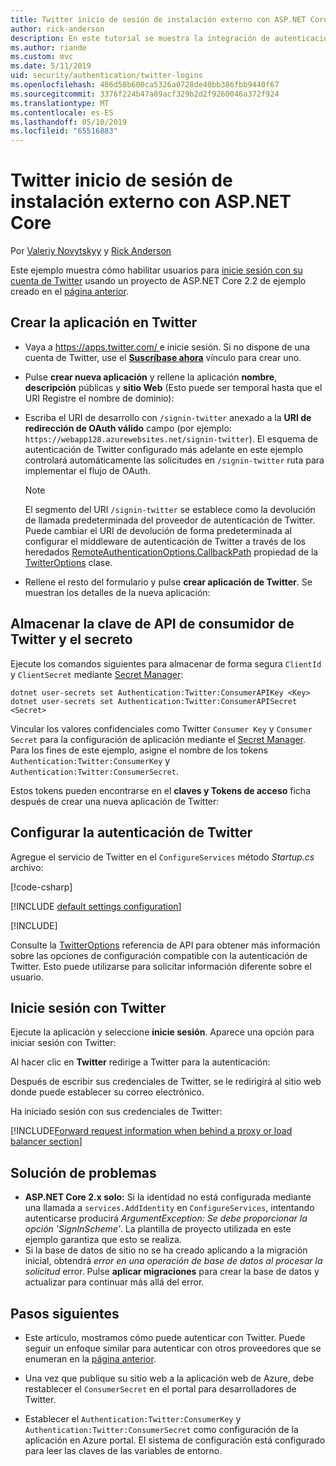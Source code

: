 ```yaml
---
title: Twitter inicio de sesión de instalación externo con ASP.NET Core
author: rick-anderson
description: En este tutorial se muestra la integración de autenticación de usuario de la cuenta de Twitter en una aplicación de ASP.NET Core existente.
ms.author: riande
ms.custom: mvc
ms.date: 5/11/2019
uid: security/authentication/twitter-logins
ms.openlocfilehash: 486d58b600ca5326a0728de40bb386fbb9440f67
ms.sourcegitcommit: 3376f224b47a89acf329b2d2f9260046a372f924
ms.translationtype: MT
ms.contentlocale: es-ES
ms.lasthandoff: 05/10/2019
ms.locfileid: "65516883"
---
```

# <a name="twitter-external-sign-in-setup-with-aspnet-core"></a>Twitter inicio de sesión de instalación externo con ASP.NET Core

Por [Valeriy Novytskyy](https://github.com/01binary) y [Rick Anderson](https://twitter.com/RickAndMSFT)

Este ejemplo muestra cómo habilitar usuarios para [inicie sesión con su cuenta de Twitter](https://dev.twitter.com/web/sign-in/desktop-browser) usando un proyecto de ASP.NET Core 2.2 de ejemplo creado en el [página anterior](xref:security/authentication/social/index).

## <a name="create-the-app-in-twitter"></a>Crear la aplicación en Twitter

* Vaya a [ https://apps.twitter.com/ ](https://apps.twitter.com/) e inicie sesión. Si no dispone de una cuenta de Twitter, use el **[Suscríbase ahora](https://twitter.com/signup)** vínculo para crear uno.

* Pulse **crear nueva aplicación** y rellene la aplicación **nombre**, **descripción** públicas y **sitio Web** (Esto puede ser temporal hasta que el URI Registre el nombre de dominio):

* Escriba el URI de desarrollo con `/signin-twitter` anexado a la **URI de redirección de OAuth válido** campo (por ejemplo: `https://webapp128.azurewebsites.net/signin-twitter`). El esquema de autenticación de Twitter configurado más adelante en este ejemplo controlará automáticamente las solicitudes en `/signin-twitter` ruta para implementar el flujo de OAuth.

  > [!NOTE]
  > El segmento del URI `/signin-twitter` se establece como la devolución de llamada predeterminada del proveedor de autenticación de Twitter. Puede cambiar el URI de devolución de forma predeterminada al configurar el middleware de autenticación de Twitter a través de los heredados [RemoteAuthenticationOptions.CallbackPath](/dotnet/api/microsoft.aspnetcore.authentication.remoteauthenticationoptions.callbackpath) propiedad de la [TwitterOptions](/dotnet/api/microsoft.aspnetcore.authentication.twitter.twitteroptions) clase.

* Rellene el resto del formulario y pulse **crear aplicación de Twitter**. Se muestran los detalles de la nueva aplicación:

## <a name="storing-twitter-consumer-api-key-and-secret"></a>Almacenar la clave de API de consumidor de Twitter y el secreto

Ejecute los comandos siguientes para almacenar de forma segura `ClientId` y `ClientSecret` mediante [Secret Manager](xref:security/app-secrets):

```console
dotnet user-secrets set Authentication:Twitter:ConsumerAPIKey <Key>
dotnet user-secrets set Authentication:Twitter:ConsumerAPISecret <Secret>
```

Vincular los valores confidenciales como Twitter `Consumer Key` y `Consumer Secret` para la configuración de aplicación mediante el [Secret Manager](xref:security/app-secrets). Para los fines de este ejemplo, asigne el nombre de los tokens `Authentication:Twitter:ConsumerKey` y `Authentication:Twitter:ConsumerSecret`.

Estos tokens pueden encontrarse en el **claves y Tokens de acceso** ficha después de crear una nueva aplicación de Twitter:

## <a name="configure-twitter-authentication"></a>Configurar la autenticación de Twitter

Agregue el servicio de Twitter en el `ConfigureServices` método *Startup.cs* archivo:

[!code-csharp[](~/security/authentication/social/social-code/StartupTwitter.cs?name=snippet&highlight=10-14)]

[!INCLUDE [default settings configuration](includes/default-settings.md)]

[!INCLUDE[](includes/chain-auth-providers.md)]

Consulte la [TwitterOptions](/dotnet/api/microsoft.aspnetcore.builder.twitteroptions) referencia de API para obtener más información sobre las opciones de configuración compatible con la autenticación de Twitter. Esto puede utilizarse para solicitar información diferente sobre el usuario.

## <a name="sign-in-with-twitter"></a>Inicie sesión con Twitter

Ejecute la aplicación y seleccione **inicie sesión**. Aparece una opción para iniciar sesión con Twitter:

Al hacer clic en **Twitter** redirige a Twitter para la autenticación:

Después de escribir sus credenciales de Twitter, se le redirigirá al sitio web donde puede establecer su correo electrónico.

Ha iniciado sesión con sus credenciales de Twitter:

[!INCLUDE[Forward request information when behind a proxy or load balancer section](includes/forwarded-headers-middleware.md)]

## <a name="troubleshooting"></a>Solución de problemas

* **ASP.NET Core 2.x solo:** Si la identidad no está configurada mediante una llamada a `services.AddIdentity` en `ConfigureServices`, intentando autenticarse producirá *ArgumentException: Se debe proporcionar la opción 'SignInScheme'*. La plantilla de proyecto utilizada en este ejemplo garantiza que esto se realiza.
* Si la base de datos de sitio no se ha creado aplicando a la migración inicial, obtendrá *error en una operación de base de datos al procesar la solicitud* error. Pulse **aplicar migraciones** para crear la base de datos y actualizar para continuar más allá del error.

## <a name="next-steps"></a>Pasos siguientes

* Este artículo, mostramos cómo puede autenticar con Twitter. Puede seguir un enfoque similar para autenticar con otros proveedores que se enumeran en la [página anterior](xref:security/authentication/social/index).

* Una vez que publique su sitio web a la aplicación web de Azure, debe restablecer el `ConsumerSecret` en el portal para desarrolladores de Twitter.

* Establecer el `Authentication:Twitter:ConsumerKey` y `Authentication:Twitter:ConsumerSecret` como configuración de la aplicación en Azure portal. El sistema de configuración está configurado para leer las claves de las variables de entorno.
